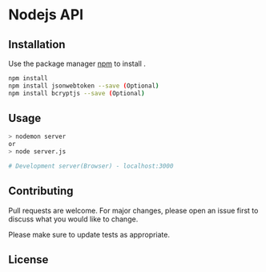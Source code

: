# Nodejs API

 

## Installation

Use the package manager [npm](https://npmjs.com/) to install .

```bash
npm install 
npm install jsonwebtoken --save (Optional)
npm install bcryptjs --save (Optional)
```

## Usage
```bash
> nodemon server 
or
> node server.js

# Development server(Browser) - localhost:3000
```

## Contributing
Pull requests are welcome. For major changes, please open an issue first to discuss what you would like to change.

Please make sure to update tests as appropriate.

## License
 
